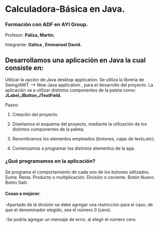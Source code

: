 # Calculadora-Básica en Java. #

### **Formación con ADF en AYI Group.** ###


Profesor:
**Paliza, Martin.**  

Integrante: **Gatica , Emmanuel David.**

## Desarrollamos una aplicación en Java la cual consiste en: ##

Utilizar la opción de:Java desktop application.
Se utiliza la librería de Swing/AWT --> New Java application , para el desarrollo del proyecto.
La aplicación va a utilizar distintos componentes de la paleta como: **JLabel,JButton,JTextField.**

Pasos:

1)  Creación del proyecto.

2)  Diseñamos el esquema del proyecto, mediante la utilización de los distintos componentes de la paleta.

3)  Renombramos los elementos empleados (botones, cajas de texto,etc).

4)  Comenzamos a programar los distintos elementos de la app.

### **¿Qué programamos en la aplicación?** ###

Se programa el comportamiento de cada uno de los botones utilizados.
Suma.
Resta.
Producto o multiplicación.
División o cociente.
Botón Nuevo.
Botón Salir.

#### Cosas a mejorar: ####

  -Apartado de la división se debe agregar una restricción para el caso, de que el denominador elegido, sea el número 0 (cero).

  -Se podría agregar un mensaje de error, al elegir el número cero.
